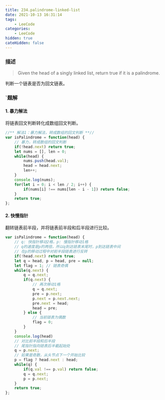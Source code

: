 ```yaml
---
title: 234.palindrome-linked-list
date: 2021-10-13 16:31:14
tags:
    - LeeCode
categories: 
    - LeeCode
hidden: true
cateHidden: false
---
```



### 描述

> Given the head of a singly linked list, return true if it is a palindrome.

判断一个链表是否为回文链表。

### `题解

#### 1. 暴力解法

将链表回文判断转化成数组回文判断。

```js
//** 解法1：暴力解法，转成数组的回文判断 **//
var isPalindrome = function(head) {
    // 暴力，转成数组的回文判断
    if(!head.next) return true;
    let nums = [], len = 0;
    while(head) {
        nums.push(head.val);
        head = head.next;
        len++;
    }
    console.log(nums);
    for(let i = 0; i < len / 2; i++) {
        if(nums[i] !== nums[len - i - 1]) return false;
    }
    return true;
};
```

#### 2. 快慢指针

翻转链表前半段，并将链表前半段和后半段进行比较。

```js
var isPalindrome = function(head) {
    // q: 快指针移动2格，p: 慢指针移动1格
    // q的速度是p的两倍，所以q到达链表末尾时，p到达链表中间
    // 在p的移动过程中对前半段链表进行反转
    if(!head.next) return true;
    let q = head, p = head, pre = null;
    let flag = 1; // 链表奇偶
    while(q.next) {
        q = q.next;
        if(q.next) {
            // 再次移动1格
            q = q.next;
            pre = p.next;
            p.next = p.next.next; 
            pre.next = head;
            head = pre;
        } else {
            // 当前链表为偶数
            flag = 0;
        }
    }
    console.log(head)
    // 对比前半段和后半段
    // 尾指针指向链表后半截起始处
    q = p.next;
    // 如果是奇数，从头节点下一个开始比较
    p = flag ? head.next : head;
    while(q) {
        if(q.val !== p.val) return false;
        q = q.next;
        p = p.next;
    }
    return true;
};
```